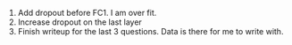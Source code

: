 1. Add dropout before FC1. I am over fit.
2. Increase dropout on the last layer
3. Finish writeup for the last 3 questions. Data is there for me to write with. 
